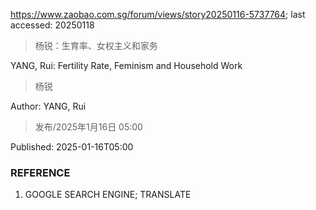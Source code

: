 https://www.zaobao.com.sg/forum/views/story20250116-5737764; last accessed: 20250118

> 杨锐：生育率、女权主义和家务

YANG, Rui: Fertility Rate, Feminism and Household Work

> 杨锐

Author: YANG, Rui

> 发布/2025年1月16日 05:00

Published: 2025-01-16T05:00

### REFERENCE

1) GOOGLE SEARCH ENGINE; TRANSLATE